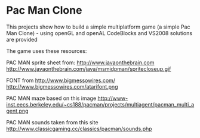 Pac Man Clone
====
This projects show how to build a simple multiplatform game (a simple Pac Man Clone) - using openGL and openAL
CodeBlocks and VS2008 solutions are provided


The game uses these resources:

PAC MAN sprite sheet from: http://www.javaonthebrain.com
http://www.javaonthebrain.com/java/msmidpman/spritecloseup.gif

FONT from http://www.bigmessowires.com/
http://www.bigmessowires.com/atarifont.png

PAC MAN maze based on this image
http://www-inst.eecs.berkeley.edu/~cs188/pacman/projects/multiagent/pacman_multi_agent.png

PAC MAN sounds taken from this site
http://www.classicgaming.cc/classics/pacman/sounds.php
